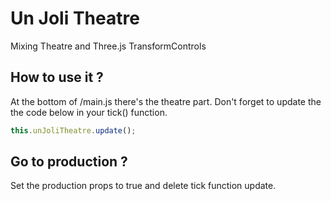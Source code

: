 Un Joli Theatre
===============

Mixing Theatre and Three.js TransformControls

How to use it ?
---------------

At the bottom of /main.js there's the theatre part. 
Don't forget to update the the code below in your tick() function.
```js
this.unJoliTheatre.update();
```

Go to production ?
------------------

Set the production props to true and delete tick function update.

